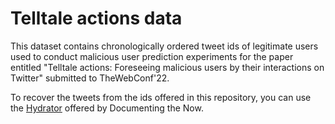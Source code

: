 # Telltale actions data

This dataset contains chronologically ordered tweet ids of legitimate users used to conduct malicious user prediction experiments for the paper entitled "Telltale actions: Foreseeing malicious users by their interactions on Twitter" submitted to TheWebConf'22.


To recover the tweets from the ids offered in this repository, you can use the [Hydrator](https://github.com/DocNow/hydrator) offered by Documenting the Now. 
